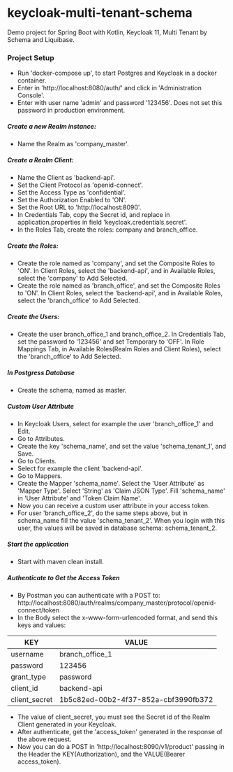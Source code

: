 # keycloak-multi-tenant-schema
Demo project for Spring Boot with Kotlin, Keycloak 11, Multi Tenant by Schema and Liquibase.

### Project Setup

- Run 'docker-compose up', to start Postgres and Keycloak in a docker container.
- Enter in 'http://localhost:8080/auth/' and click in 'Administration Console'.
- Enter with user name 'admin' and password '123456'. Does not set this password in production environment.

##### Create a new Realm instance:
- Name the Realm as 'company_master'.

##### Create a Realm Client:
- Name the Client as 'backend-api'.
- Set the Client Protocol as 'openid-connect'.
- Set the Access Type as 'confidential'.
- Set the Authorization Enabled to 'ON'.
- Set the Root URL to 'http://localhost:8090'.
- In Credentials Tab, copy the Secret id, and replace in application.properties in field 'keycloak.credentials.secret'.
- In the Roles Tab, create the roles: company and branch_office.

##### Create the Roles:
- Create the role named as 'company', and set the Composite Roles to 'ON'. In Client Roles, select the 'backend-api', and in Available Roles, select the 'company' to Add Selected.
- Create the role named as 'branch_office', and set the Composite Roles to 'ON'. In Client Roles, select the 'backend-api', and in Available Roles, select the 'branch_office' to Add Selected.

##### Create the Users:
- Create the user branch_office_1 and branch_office_2. In Credentials Tab, set the password to '123456' and set Temporary to 'OFF'. In Role Mappings Tab, in Available Roles(Realm Roles and Client Roles), select the 'branch_office' to Add Selected.

##### In Postgress Database
- Create the schema, named as master.

##### Custom User Attribute
- In Keycloak Users, select for example the user 'branch_office_1' and Edit.
- Go to Attributes.
- Create the key 'schema_name', and set the value 'schema_tenant_1', and Save.
- Go to Clients.
- Select for example the client 'backend-api'.
- Go to Mappers.
- Create the Mapper 'schema_name'. Select the 'User Attribute' as 'Mapper Type'. Select 'String' as 'Claim JSON Type'. Fill 'schema_name' in 'User Attribute' and 'Token Claim Name'.
- Now you can receive a custom user attribute in your access token.
- For user 'branch_office_2', do the same steps above, but in schema_name fill the value 'schema_tenant_2'. When you login with this user, the values will be saved in database schema: schema_tenant_2.

##### Start the application
- Start with maven clean install.

##### Authenticate to Get the Access Token
- By Postman you can authenticate with a POST to: http://localhost:8080/auth/realms/company_master/protocol/openid-connect/token
- In the Body select the x-www-form-urlencoded format, and send this keys and values:

| KEY           | VALUE                                |
| ------------- | ------------------------------------ |
| username      | branch_office_1                      |
| password      | 123456                               |
| grant_type    | password                             |
| client_id     | backend-api                          |
| client_secret | 1b5c82ed-00b2-4f37-852a-cbf3990fb372 |

- The value of client_secret, you must see the Secret id of the Realm Client generated in your Keycloak.
- After authenticate, get the 'access_token' generated in the response of the above request.
- Now you can do a POST in 'http://localhost:8090/v1/product' passing in the Header the KEY(Authorization), and the VALUE(Bearer access_token).
